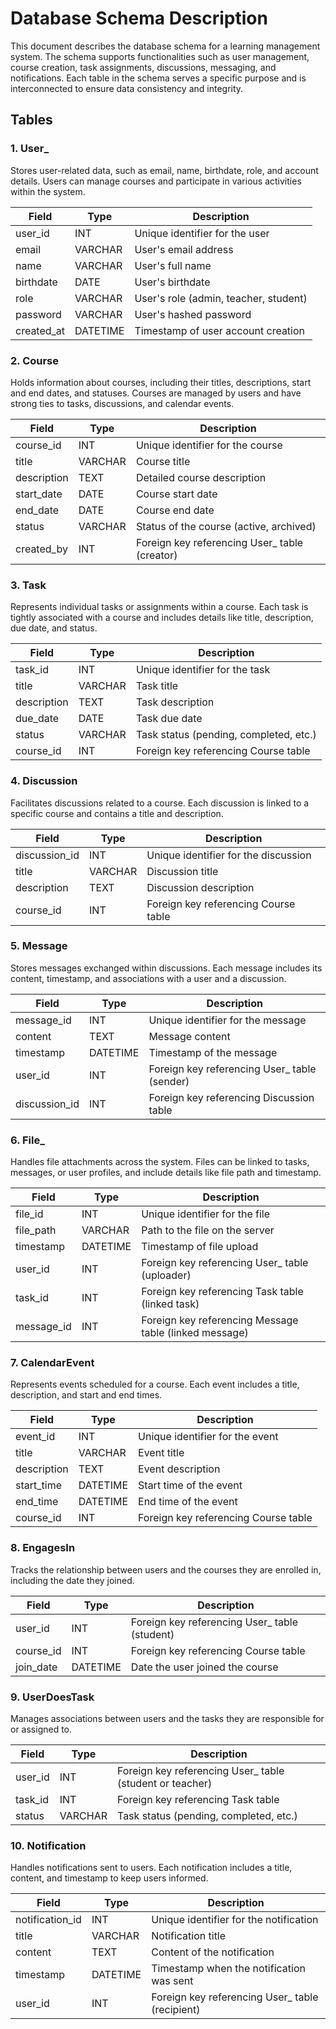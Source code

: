 # Database Schema Description

This document describes the database schema for a learning management system. The schema supports functionalities such as user management, course creation, task assignments, discussions, messaging, and notifications. Each table in the schema serves a specific purpose and is interconnected to ensure data consistency and integrity.

## Tables

### 1. **User_**
Stores user-related data, such as email, name, birthdate, role, and account details. Users can manage courses and participate in various activities within the system.

| Field      | Type        | Description                         |
|------------|-------------|-------------------------------------|
| user_id    | INT         | Unique identifier for the user     |
| email      | VARCHAR     | User's email address               |
| name       | VARCHAR     | User's full name                   |
| birthdate  | DATE        | User's birthdate                   |
| role       | VARCHAR     | User's role (admin, teacher, student) |
| password   | VARCHAR     | User's hashed password             |
| created_at | DATETIME    | Timestamp of user account creation |

### 2. **Course**
Holds information about courses, including their titles, descriptions, start and end dates, and statuses. Courses are managed by users and have strong ties to tasks, discussions, and calendar events.

| Field        | Type        | Description                         |
|--------------|-------------|-------------------------------------|
| course_id    | INT         | Unique identifier for the course   |
| title        | VARCHAR     | Course title                       |
| description  | TEXT        | Detailed course description        |
| start_date   | DATE        | Course start date                  |
| end_date     | DATE        | Course end date                    |
| status       | VARCHAR     | Status of the course (active, archived) |
| created_by   | INT         | Foreign key referencing User_ table (creator) |

### 3. **Task**
Represents individual tasks or assignments within a course. Each task is tightly associated with a course and includes details like title, description, due date, and status.

| Field        | Type        | Description                         |
|--------------|-------------|-------------------------------------|
| task_id      | INT         | Unique identifier for the task     |
| title        | VARCHAR     | Task title                         |
| description  | TEXT        | Task description                   |
| due_date     | DATE        | Task due date                      |
| status       | VARCHAR     | Task status (pending, completed, etc.) |
| course_id    | INT         | Foreign key referencing Course table |

### 4. **Discussion**
Facilitates discussions related to a course. Each discussion is linked to a specific course and contains a title and description.

| Field        | Type        | Description                         |
|--------------|-------------|-------------------------------------|
| discussion_id| INT         | Unique identifier for the discussion |
| title        | VARCHAR     | Discussion title                   |
| description  | TEXT        | Discussion description             |
| course_id    | INT         | Foreign key referencing Course table |

### 5. **Message**
Stores messages exchanged within discussions. Each message includes its content, timestamp, and associations with a user and a discussion.

| Field        | Type        | Description                         |
|--------------|-------------|-------------------------------------|
| message_id   | INT         | Unique identifier for the message  |
| content      | TEXT        | Message content                    |
| timestamp    | DATETIME    | Timestamp of the message           |
| user_id      | INT         | Foreign key referencing User_ table (sender) |
| discussion_id| INT         | Foreign key referencing Discussion table |

### 6. **File_**
Handles file attachments across the system. Files can be linked to tasks, messages, or user profiles, and include details like file path and timestamp.

| Field        | Type        | Description                         |
|--------------|-------------|-------------------------------------|
| file_id      | INT         | Unique identifier for the file     |
| file_path    | VARCHAR     | Path to the file on the server     |
| timestamp    | DATETIME    | Timestamp of file upload           |
| user_id      | INT         | Foreign key referencing User_ table (uploader) |
| task_id      | INT         | Foreign key referencing Task table (linked task) |
| message_id   | INT         | Foreign key referencing Message table (linked message) |

### 7. **CalendarEvent**
Represents events scheduled for a course. Each event includes a title, description, and start and end times.

| Field        | Type        | Description                         |
|--------------|-------------|-------------------------------------|
| event_id     | INT         | Unique identifier for the event    |
| title        | VARCHAR     | Event title                        |
| description  | TEXT        | Event description                  |
| start_time   | DATETIME    | Start time of the event            |
| end_time     | DATETIME    | End time of the event              |
| course_id    | INT         | Foreign key referencing Course table |

### 8. **EngagesIn**
Tracks the relationship between users and the courses they are enrolled in, including the date they joined.

| Field        | Type        | Description                         |
|--------------|-------------|-------------------------------------|
| user_id      | INT         | Foreign key referencing User_ table (student) |
| course_id    | INT         | Foreign key referencing Course table |
| join_date    | DATETIME    | Date the user joined the course    |

### 9. **UserDoesTask**
Manages associations between users and the tasks they are responsible for or assigned to.

| Field        | Type        | Description                         |
|--------------|-------------|-------------------------------------|
| user_id      | INT         | Foreign key referencing User_ table (student or teacher) |
| task_id      | INT         | Foreign key referencing Task table |
| status       | VARCHAR     | Task status (pending, completed, etc.) |

### 10. **Notification**
Handles notifications sent to users. Each notification includes a title, content, and timestamp to keep users informed.

| Field        | Type        | Description                         |
|--------------|-------------|-------------------------------------|
| notification_id| INT       | Unique identifier for the notification |
| title        | VARCHAR     | Notification title                 |
| content      | TEXT        | Content of the notification        |
| timestamp    | DATETIME    | Timestamp when the notification was sent |
| user_id      | INT         | Foreign key referencing User_ table (recipient) |

